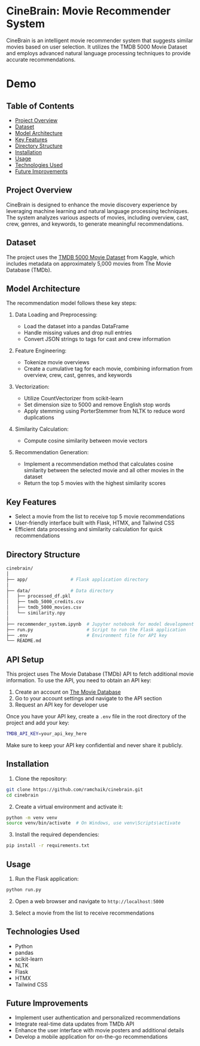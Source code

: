 # CineBrain: Movie Recommender System

CineBrain is an intelligent movie recommender system that suggests similar movies based on user selection. It utilizes the TMDB 5000 Movie Dataset and employs advanced natural language processing techniques to provide accurate recommendations.

# Demo


## Table of Contents
- [Project Overview](#project-overview)
- [Dataset](#dataset)
- [Model Architecture](#model-architecture)
- [Key Features](#key-features)
- [Directory Structure](#directory-structure)
- [Installation](#installation)
- [Usage](#usage)
- [Technologies Used](#technologies-used)
- [Future Improvements](#future-improvements)

## Project Overview

CineBrain is designed to enhance the movie discovery experience by leveraging machine learning and natural language processing techniques. The system analyzes various aspects of movies, including overview, cast, crew, genres, and keywords, to generate meaningful recommendations.

## Dataset

The project uses the [TMDB 5000 Movie Dataset](https://www.kaggle.com/datasets/tmdb/tmdb-movie-metadata) from Kaggle, which includes metadata on approximately 5,000 movies from The Movie Database (TMDb).

## Model Architecture

The recommendation model follows these key steps:

1. Data Loading and Preprocessing:
   - Load the dataset into a pandas DataFrame
   - Handle missing values and drop null entries
   - Convert JSON strings to tags for cast and crew information

2. Feature Engineering:
   - Tokenize movie overviews
   - Create a cumulative tag for each movie, combining information from overview, crew, cast, genres, and keywords

3. Vectorization:
   - Utilize CountVectorizer from scikit-learn
   - Set dimension size to 5000 and remove English stop words
   - Apply stemming using PorterStemmer from NLTK to reduce word duplications

4. Similarity Calculation:
   - Compute cosine similarity between movie vectors

5. Recommendation Generation:
   - Implement a recommendation method that calculates cosine similarity between the selected movie and all other movies in the dataset
   - Return the top 5 movies with the highest similarity scores

## Key Features

- Select a movie from the list to receive top 5 movie recommendations
- User-friendly interface built with Flask, HTMX, and Tailwind CSS
- Efficient data processing and similarity calculation for quick recommendations

## Directory Structure

```sh
cinebrain/
│
├── app/                # Flask application directory
│
├── data/               # Data directory
│   ├── processed_df.pkl
│   ├── tmdb_5000_credits.csv
│   ├── tmdb_5000_movies.csv
│   └── similarity.npy
│
├── recommender_system.ipynb  # Jupyter notebook for model development
├── run.py                    # Script to run the Flask application
├── .env                      # Environment file for API key
└── README.md
```

## API Setup

This project uses The Movie Database (TMDb) API to fetch additional movie information. To use the API, you need to obtain an API key:

1. Create an account on [The Movie Database](https://www.themoviedb.org/)
2. Go to your account settings and navigate to the API section
3. Request an API key for developer use

Once you have your API key, create a `.env` file in the root directory of the project and add your key:

```sh
TMDB_API_KEY=your_api_key_here
```
Make sure to keep your API key confidential and never share it publicly.

## Installation

1. Clone the repository:

```sh
git clone https://github.com/ramchaik/cinebrain.git
cd cinebrain
```

2. Create a virtual environment and activate it:

```sh
python -m venv venv
source venv/bin/activate  # On Windows, use venv\Scripts\activate
```

3. Install the required dependencies:

```sh
pip install -r requirements.txt
```

## Usage

1. Run the Flask application:

```sh
python run.py
```

2. Open a web browser and navigate to `http://localhost:5000`

3. Select a movie from the list to receive recommendations

## Technologies Used

- Python
- pandas
- scikit-learn
- NLTK
- Flask
- HTMX
- Tailwind CSS

## Future Improvements

- Implement user authentication and personalized recommendations
- Integrate real-time data updates from TMDb API
- Enhance the user interface with movie posters and additional details
- Develop a mobile application for on-the-go recommendations
